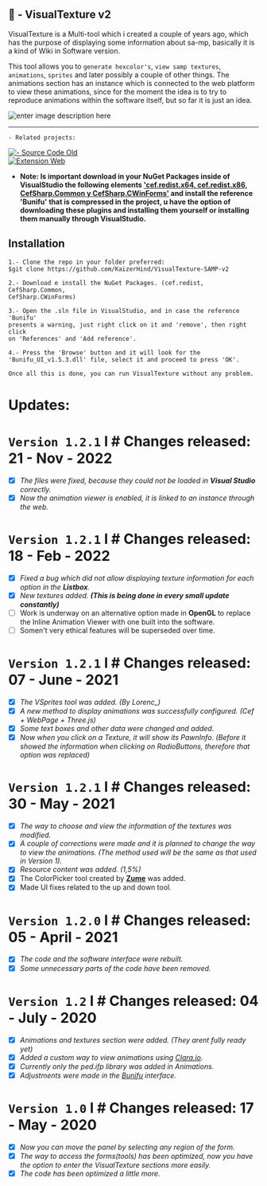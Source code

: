 ## 💾 - VisualTexture v2
VisualTexture is a Multi-tool which i created a couple of years ago, which has the purpose of displaying some information about sa-mp, basically it is a kind of Wiki in Software version.

This tool allows you to `generate hexcolor's`, `view samp textures`, `animations`, `sprites` and later possibly a couple of other things. The animations section has an instance which is connected to the web platform to view these animations, since for the moment the idea is to try to reproduce animations within the software itself, but so far it is just an idea.

![enter image description here](https://media.discordapp.net/attachments/559900721252925458/848858048557744158/unknown.png)
___
	- Related projects:
[![- Source Code Old](https://i.imgur.com/KZYyFtk.png)](https://github.com/KaizerHind/VisualTexture_Pawn_SA-MP)  
[
![Extension Web](https://i.imgur.com/Abel0Hl.png)
](https://github.com/KaizerHind/PreviewAnims)
- **Note: Is important download in your NuGet Packages inside of VisualStudio the following elements ['cef.redist.x64, cef.redist.x86, CefSharp.Common y CefSharp.CWinForms'](https://www.mediafire.com/file/w64043xcnqmar42/packages.rar/file) and install the reference 'Bunifu' that is compressed in the project, u have the option of downloading these plugins and installing them yourself or installing them manually through VisualStudio.**
## Installation
	1.- Clone the repo in your folder preferred:
	$git clone https://github.com/KaizerHind/VisualTexture-SAMP-v2
	
	2.- Download e install the NuGet Packages. (cef.redist, CefSharp.Common,
	CefSharp.CWinForms)
	
	3.- Open the .sln file in VisualStudio, and in case the reference 'Bunifu'
	presents a warning, just right click on it and 'remove', then right click
	on 'References' and 'Add reference'.
	
	4.- Press the 'Browse' button and it will look for the
	'Bunifu_UI_v1.5.3.dll' file, select it and proceed to press 'OK'.
	
	Once all this is done, you can run VisualTexture without any problem.

# Updates:
# `Version 1.2.1` l # Changes released: 21 - Nov - 2022 
- [x]  *The files were fixed, because they could not be loaded in **Visual Studio** correctly.*
- [x]  *Now the animation viewer is enabled, it is linked to an instance through the web.*
##
# `Version 1.2.1` l # Changes released: 18 - Feb - 2022 
 - [x]  *Fixed a bug which did not allow displaying texture information for each option in the **Listbox**.*
 - [x] *New textures added. **(This is being done in every small update constantly)***
 - [ ] Work is underway on an alternative option made in **OpenGL** to replace the Inline Animation Viewer with one built into the software.
 - [ ] Somen't very ethical features will be superseded over time.
##
# `Version 1.2.1` l # Changes released: 07 - June - 2021
- [x]  *The VSprites tool was added. (By Lorenc_)*
- [x]  *A new method to display animations was successfully configured. (Cef + WebPage + Three.js)*
- [x]  *Some text boxes and other data were changed and added.*
- [x]  *Now when you click on a Texture, it will show its PawnInfo. (Before it showed the information when clicking on RadioButtons, therefore that option was replaced)*
##
# `Version 1.2.1` l # Changes released: 30 - May - 2021

- [x]  *The way to choose and view the information of the textures was modified.*
- [x]  *A couple of corrections were made and it is planned to change the way to view the animations. (The method used will be the same as that used in Version 1).*
- [x]  *Resource content was added. (1,5%)*
- [x]  The ColorPicker tool created by **[Zume](https://github.com/Zume-Zero)** was added.
- [x]  Made UI fixes related to the up and down tool.
##
# `Version 1.2.0` l # Changes released: 05 - April - 2021 

- [x]  *The code and the software interface were rebuilt.*
- [x] *Some unnecessary parts of the code have been removed.*
##
# `Version 1.2` l # Changes released: 04 - July - 2020

- [x]  *Animations and textures section were added. (They arent fully ready yet)*
- [x]  *Added a custom way to view animations using [Clara.io](http://clara.io/).*
- [x]  *Currently only the ped.ifp library was added in Animations.*
- [x]  *Adjustments were made in the [Bunifu](https://bunifuframework.com/) interface.*
##
# `Version 1.0` l # Changes released: 17 - May - 2020

- [x]  *Now you can move the panel by selecting any region of the form.*
- [x]  *The way to access the forms(tools) has been optimized, now you have the option to enter the VisualTexture sections more easily.*
- [x]  *The code has been optimized a little more.*
